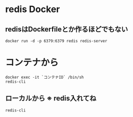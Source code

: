 # redis Docker

## redisはDockerfileとか作るほどでもない

```
docker run -d -p 6379:6379 redis redis-server
```

# コンテナから
```
docker exec -it `コンテナID` /bin/sh
redis-cli
```

## ローカルから ※ redis入れてね
```
redis-cli
```
